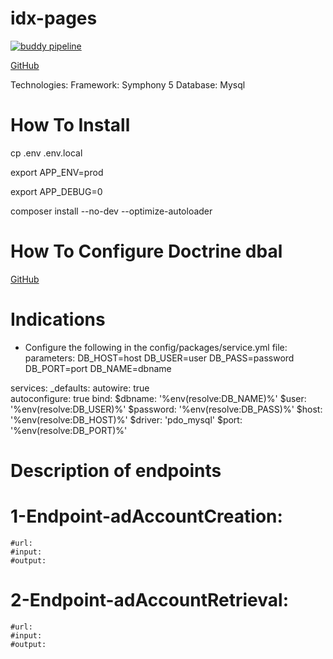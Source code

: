 # idx-pages

[![buddy pipeline](https://app.buddy.works/idx-boost/idxpages/pipelines/pipeline/281287/badge.svg?token=40ece3491b5fe7adfb1f636f051fa5ddbe679a1ba5f792f86fcde49a27e676ac "buddy pipeline")](https://app.buddy.works/idx-boost/idxpages/pipelines/pipeline/281287)

[GitHub](https://github.com/dgtalliance/IDXPages.git)

Technologies:
Framework: Symphony 5
Database: Mysql

# How To Install
cp .env .env.local

export APP_ENV=prod

export APP_DEBUG=0

composer install --no-dev --optimize-autoloader

# How To Configure Doctrine dbal
[GitHub](https://github.com/doctrine/dbal)

# Indications
* Configure the following in the config/packages/service.yml file:
 parameters:
    DB_HOST=host
    DB_USER=user
    DB_PASS=password
    DB_PORT=port
    DB_NAME=dbname
    
 services: 
   _defaults:
     autowire: true   
     autoconfigure: true 
     bind:
        $dbname: '%env(resolve:DB_NAME)%'
        $user: '%env(resolve:DB_USER)%'
        $password: '%env(resolve:DB_PASS)%'
        $host: '%env(resolve:DB_HOST)%'
        $driver: 'pdo_mysql'
        $port: '%env(resolve:DB_PORT)%'  
                
# Description of endpoints 
# 1-Endpoint-adAccountCreation: 
    #url: 
    #input: 
    #output: 
    
# 2-Endpoint-adAccountRetrieval:
    #url:  
    #input:  
    #output:  
    
